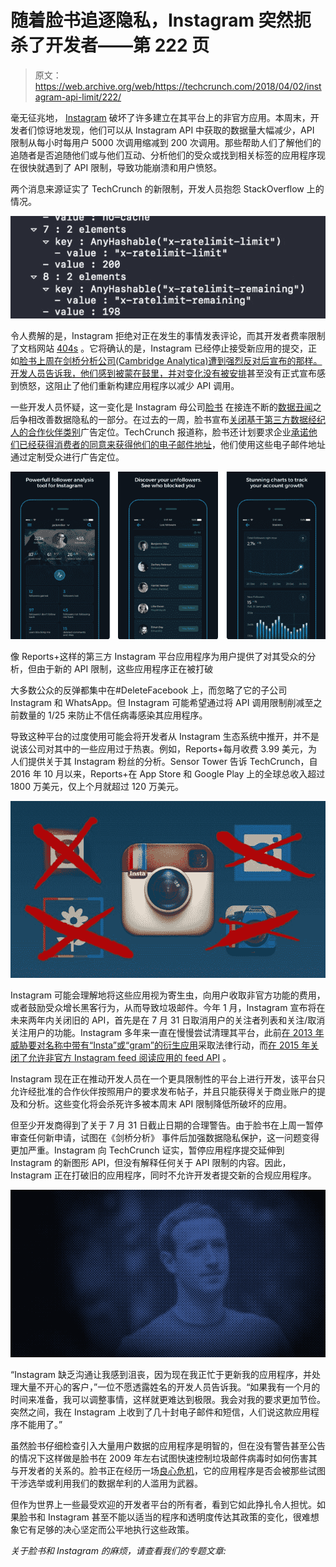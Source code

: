 # 随着脸书追逐隐私，Instagram 突然扼杀了开发者——第 222 页

> 原文：<https://web.archive.org/web/https://techcrunch.com/2018/04/02/instagram-api-limit/222/>

毫无征兆地， [Instagram](https://web.archive.org/web/20191106092139/https://crunchbase.com/organization/instagram) 破坏了许多建立在其平台上的非官方应用。本周末，开发者们惊讶地发现，他们可以从 Instagram API 中获取的数据量大幅减少，API 限制从每小时每用户 5000 次调用缩减到 200 次调用。那些帮助人们了解他们的追随者是否追随他们或与他们互动、分析他们的受众或找到相关标签的应用程序现在很快就遇到了 API 限制，导致功能崩溃和用户愤怒。

两个消息来源证实了 TechCrunch 的新限制，开发人员抱怨 StackOverflow 上的情况。

![](img/31c5354f4196531fd7dd2a02f30bb346.png)

令人费解的是，Instagram 拒绝对正在发生的事情发表评论，而其开发者费率限制了文档网站 [404s](https://web.archive.org/web/20191106092139/https://www.instagram.com/developer/limits/) 。它将确认的是，Instagram 已经停止接受新应用的提交，正如[脸书上周在剑桥分析公司(Cambridge Analytica)遭到强烈反对后宣布的那样。开发人员告诉我，他们感到被蒙在鼓里，并对变化](https://web.archive.org/web/20191106092139/https://developers.facebook.com/blog/post/2018/03/26/facebook-platform-changes/)[没有被安排](https://web.archive.org/web/20191106092139/https://developers.facebook.com/blog/post/2018/01/30/instagram-graph-api-updates/)甚至没有正式宣布感到愤怒，这阻止了他们重新构建应用程序以减少 API 调用。

一些开发人员怀疑，这一变化是 Instagram 母公司[脸书](https://web.archive.org/web/20191106092139/https://crunchbase.com/organization/facebook) 在接连不断的[数据丑闻](https://web.archive.org/web/20191106092139/https://techcrunch.com/2018/03/21/zuckerberg-cambridge-analytica/)之后争相改善数据隐私的一部分。在过去的一周，脸书宣布[关闭基于第三方数据经纪人的合作伙伴类别](https://web.archive.org/web/20191106092139/https://techcrunch.com/2018/03/28/facebook-will-cut-off-access-to-third-party-data-for-ad-targeting/)广告定位。TechCrunch 报道称，脸书还计划要求企业[承诺他们已经获得消费者的同意来获得他们的电子邮件地址](https://web.archive.org/web/20191106092139/https://techcrunch.com/2018/03/31/custom-audiences-certification/)，他们使用这些电子邮件地址通过定制受众进行广告定位。

![](img/7bff8c56229633f293610b295170385b.png)

像 Reports+这样的第三方 Instagram 平台应用程序为用户提供了对其受众的分析，但由于新的 API 限制，这些应用程序正在被打破

大多数公众的反弹都集中在#DeleteFacebook 上，而忽略了它的子公司 Instagram 和 WhatsApp。但 Instagram 可能希望通过将 API 调用限制削减至之前数量的 1/25 来防止不信任病毒感染其应用程序。

导致这种平台的过度使用可能会将开发者从 Instagram 生态系统中推开，并不是说该公司对其中的一些应用过于热衷。例如，Reports+每月收费 3.99 美元，为人们提供关于其 Instagram 粉丝的分析。Sensor Tower 告诉 TechCrunch，自 2016 年 10 月以来，Reports+在 App Store 和 Google Play 上的全球总收入超过 1800 万美元，仅上个月就超过 120 万美元。

![](img/1da23605c01d42c8ff19ccd30bec8056.png)

Instagram 可能会理解地将这些应用视为寄生虫，向用户收取非官方功能的费用，或者鼓励受众增长黑客行为，从而导致垃圾邮件。今年 1 月，Instagram 宣布将在未来两年内关闭旧的 API，首先是在 7 月 31 日取消用户的关注者列表和关注/取消关注用户的功能。Instagram 多年来一直在慢慢尝试清理其平台，此前[在 2013 年威胁要对名称中带有“Insta”或“gram”的衍生应用](https://web.archive.org/web/20191106092139/https://www.cnet.com/news/instagram-dont-use-insta-gram-or-ig-in-your-app-name/)采取法律行动，而[在 2015 年关闭了允许非官方 Instagram feed 阅读应用的 feed API](https://web.archive.org/web/20191106092139/https://techcrunch.com/2015/11/17/just-instagram/) 。

Instagram 现在正在推动开发人员在一个更具限制性的平台上进行开发，该平台只允许经批准的合作伙伴按照用户的要求发布帖子，并且只能获得关于商业账户的提及和分析。这些变化将会杀死许多被本周末 API 限制降低所破坏的应用。

但至少开发商得到了关于 7 月 31 日截止日期的合理警告。由于脸书在上周一暂停审查任何新申请，试图在《剑桥分析》 事件后加强数据隐私保护，这一问题变得更加严重。Instagram 向 TechCrunch 证实，暂停应用程序提交延伸到 Instagram 的新图形 API，但没有解释任何关于 API 限制的内容。因此，Instagram 正在打破旧的应用程序，同时不允许开发者提交新的合规应用程序。

![](img/7c62e73cadecbcd0ffce89e0f7bb23fe.png)

“Instagram 缺乏沟通让我感到沮丧，因为现在我正忙于更新我的应用程序，并处理大量不开心的客户，”一位不愿透露姓名的开发人员告诉我。“如果我有一个月的时间来准备，我可以调整事情，这样就更难达到极限。我会对我的要求更加节俭。突然之间，我在 Instagram 上收到了几十封电子邮件和短信，人们说这款应用程序不能用了。”

虽然脸书仔细检查引入大量用户数据的应用程序是明智的，但在没有警告甚至公告的情况下这样做是脸书在 2009 年左右试图快速控制垃圾邮件病毒时如何伤害其与开发者的关系的。脸书正在经历一场[良心危机](https://web.archive.org/web/20191106092139/https://techcrunch.com/2018/03/30/loose-lips-sink-apps/)，它的应用程序是否会被那些试图干涉选举或利用我们的数据牟利的人滥用为武器。

但作为世界上一些最受欢迎的开发者平台的所有者，看到它如此挣扎令人担忧。如果脸书和 Instagram 甚至不能以适当的程序和透明度传达其政策的变化，很难想象它有足够的决心坚定而公平地执行这些政策。

*关于脸书和 Instagram 的麻烦，请查看我们的专题文章:*
